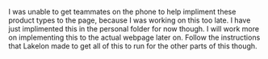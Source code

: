 I was unable to get teammates on the phone to help impliment these product types to the page,
because I was working on this too late. I have just implimented this in the personal folder for
now though. I will work more on implementing this to the actual webpage later on. Follow the 
instructions that Lakelon made to get all of this to run for the other parts of this though.